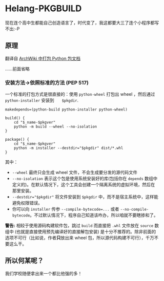 # Helang-PKGBUILD
现在连个高中生都能自己创造语言了，时代变了，我这都要大三了连个小程序都写不出:-P

## 原理
翻译自 [ArchWiki 中打包 Python 包文档](https://wiki.archlinux.org/title/Python_package_guidelines#Standards_based_(PEP_517))

......前面省略

### 安装方法->依照标准的方法 (PEP 517)

一个标准的打包方式是很直接的：使用 `python-wheel` 打包出 wheel ，然后通过 `python-installer` 安装到 `	$pkgdir`.

```
makedepends=(python-build python-installer python-wheel)

build() {
    cd "$_name-$pkgver"
    python -m build --wheel --no-isolation
}

package() {
    cd "$_name-$pkgver"
    python -m installer --destdir="$pkgdir" dist/*.whl
}
```

其中：
* `--wheel` 最终只会生成 wheel 文件，不会生成要分发的源代码文件
* `--no-isolation` 表示这个包是使用系统安装好的库(包括你在 `depends` 数组中定义的)。在默认情况下，这个工具会创建一个隔离系统的虚拟环境，然后在那里安装。
* `--destdir="$pkgdir"` 将文件安装到 `$pkgdir` 中，而不是宿主系统中，这样能避免权限错误。
* 你可以向 `installer` 传参 `--compile-bytecode=...` 或者 `--no-compile-bytecode`。不过默认情况下，程序自己知道该咋办，所以咱就不要瞎掺和了。

**警告:** 相较于使用源码构建软件包，跳过 `build` 而直接把 `.whl` 文件放在 `source` 数组中 (也就是直接使用预先编译好的直接解包安装) 是十分不推荐的。除非前面的选项不可行（比如说，作者**只**放出来 wheel 包，所以源代码构建不可行），千万不要这么干。

## 所以何某呢？
我们学校随便拿出来一个都比他强的多！